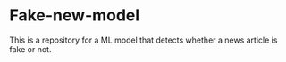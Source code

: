 # Fake-new-model
This is a repository for a ML model that detects whether a news article is fake or not.
